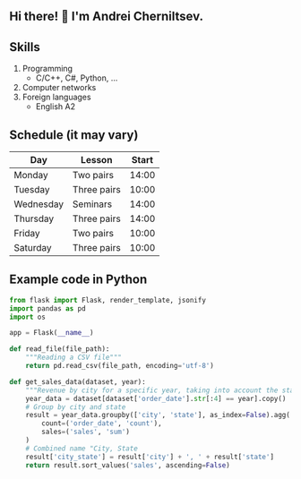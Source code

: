 ## Hi there! 👋 I'm Andrei Cherniltsev.

## Skills
1. Programming
   - C/C++, C#, Python, ...
2. Computer networks
3. Foreign languages
   - English A2

## Schedule (it may vary)
| Day           | Lesson           | Start     |
|---------------|------------------|-----------|
| Monday        | Two pairs        | 14:00     |
| Tuesday       | Three pairs      | 10:00     |
| Wednesday     | Seminars         | 14:00     |
| Thursday      | Three pairs      | 14:00     |
| Friday        | Two pairs        | 10:00     |
| Saturday      | Three pairs      | 10:00     |


## Example code in Python
```Python
from flask import Flask, render_template, jsonify
import pandas as pd
import os

app = Flask(__name__)

def read_file(file_path):
    """Reading a CSV file"""
    return pd.read_csv(file_path, encoding='utf-8')

def get_sales_data(dataset, year):
    """Revenue by city for a specific year, taking into account the state"""
    year_data = dataset[dataset['order_date'].str[:4] == year].copy()
    # Group by city and state
    result = year_data.groupby(['city', 'state'], as_index=False).agg(
        count=('order_date', 'count'), 
        sales=('sales', 'sum')
    )
    # Combined name "City, State
    result['city_state'] = result['city'] + ', ' + result['state']
    return result.sort_values('sales', ascending=False)    
```

<!--
**cheandgit/cheandgit** is a ✨ _special_ ✨ repository because its `README.md` (this file) appears on your GitHub profile.
Here are some ideas to get you started:
- 🔭 I’m currently working on ...
- 🌱 I’m currently learning ...
- 👯 I’m looking to collaborate on ...
- 🤔 I’m looking for help with ...
- 💬 Ask me about ...
- 📫 How to reach me: ...
- 😄 Pronouns: ...
- ⚡ Fun fact: ...
-->
